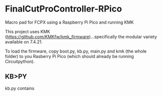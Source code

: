 # FinalCutProController-RPico
Macro pad for FCPX using a Raspberry Pi Pico and running KMK

This project uses KMK (https://github.com/KMKfw/kmk_firmware)...specifically the modular variety available on 7.4.21.

To load the firmware, copy boot.py, kb.py, main.py and kmk (the whole folder) to you Rasberry Pi Pico (which should already be running Circuitpython).

<h2>KB>PY</h2>
kb.py contains 
